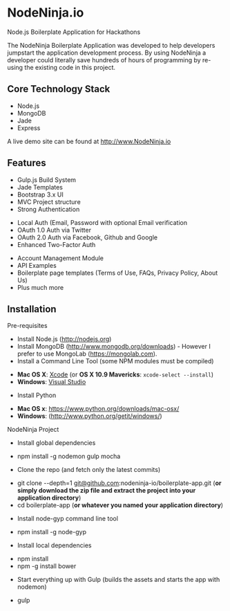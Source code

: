 # NodeNinja.io 
Node.js Boilerplate Application for Hackathons

The NodeNinja Boilerplate Application was developed to help developers jumpstart the application development process. 
By using NodeNinja a developer could literally save hundreds of hours of programming by re-using the existing code in this project.

Core Technology Stack
---------------------

+ Node.js
+ MongoDB
+ Jade
+ Express

A live demo site can be found at http://www.NodeNinja.io


Features
--------

- Gulp.js Build System
- Jade Templates
- Bootstrap 3.x UI
- MVC Project structure
- Strong Authentication
 + Local Auth (Email, Password with optional Email verification
 + OAuth 1.0 Auth via Twitter
 + OAuth 2.0 Auth via Facebook, Github and Google
 + Enhanced Two-Factor Auth 
- Account Management Module
- API Examples
- Boilerplate page templates (Terms of Use, FAQs, Privacy Policy, About Us) 
- Plus much more
 
Installation
------------

Pre-requisites

+ Install Node.js (http://nodejs.org)
+ Install MongoDB (http://www.mongodb.org/downloads) - However I prefer to use MongoLab (https://mongolab.com). 
+ Install a Command Line Tool (some NPM modules must be compiled)
 - **Mac OS X**: [Xcode](https://itunes.apple.com/us/app/xcode/id497799835?mt=12) (or **OS X 10.9 Mavericks**: `xcode-select --install`)
 - **Windows**: [Visual Studio](http://www.visualstudio.com/downloads/download-visual-studio-vs#d-express-windows-8)
+ Install Python 
 - **Mac OS x**: https://www.python.org/downloads/mac-osx/
 - **Windows**: (http://www.python.org/getit/windows/)

NodeNinja Project

+ Install global dependencies
 - npm install -g nodemon gulp mocha

+ Clone the repo (and fetch only the latest commits)
 - git clone --depth=1 git@github.com:nodeninja-io/boilerplate-app.git (**or simply download the zip file and extract the    project into your application directory**)
 - cd boilerplate-app (**or whatever you named your application directory**)

+ Install node-gyp command line tool
 - npm install -g node-gyp

+ Install local dependencies
 - npm install
 - npm -g install bower

+ Start everything up with Gulp (builds the assets and starts the app with nodemon)
 - gulp




